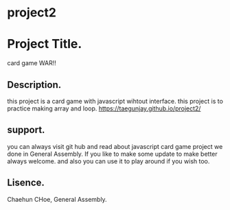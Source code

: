 # project2
# Project Title.

card game WAR!!

## Description.

this project is a card game with javascript wihtout interface.
this project is to practice making array and loop.
 https://taegunjay.github.io/project2/

## support.

you can always visit git hub and read about javascript card game project we done in General Assembly. If you like to make some update to make better always welcome. and also you can use it to play around if you wish too.


 ## Lisence.

Chaehun CHoe, General Assembly.
